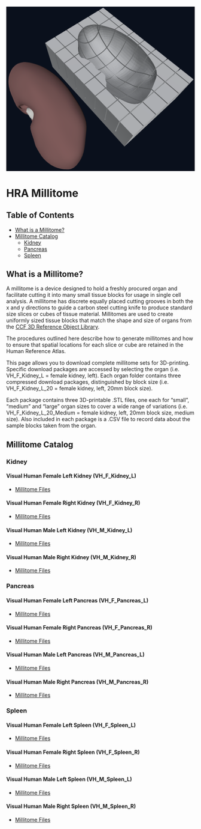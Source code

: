 ![Millitome Example](img/millitome.png)
# HRA Millitome

## Table of Contents

- [What is a Millitome?](#what-is-a-millitome)
- [Millitome Catalog](#millitome-catalog)
  - [Kidney](#kidney)
  - [Pancreas](#pancreas)
  - [Spleen](#spleen)

## What is a Millitome?

A millitome is a device designed to hold a freshly procured organ and facilitate cutting it into many small tissue blocks for usage in single cell analysis. A millitome has discrete equally placed cutting grooves in both the x and y directions to guide a carbon steel cutting knife to produce standard size slices or cubes of tissue material. Millitomes are used to create uniformly sized tissue blocks that match the shape and size of organs from the [CCF 3D Reference Object Library](https://hubmapconsortium.github.io/ccf/pages/ccf-3d-reference-library.html).


The procedures outlined here describe how to generate millitomes and how to ensure that spatial locations for each
slice or cube are retained in the Human Reference Atlas.

This page allows you to download complete millitome sets for 3D-printing.
Specific download packages are accessed by selecting the organ (i.e. VH_F_Kidney_L = female kidney, left).
Each organ folder contains three compressed download packages, distinguished by block size (i.e. VH_F_Kidney_L_20
= female kidney, left, 20mm block size).

Each package contains three 3D-printable .STL files, one each for “small”, “medium” and “large” organ sizes to
cover a wide range of variations (i.e. VH_F_Kidney_L_20_Medium = female kidney, left, 20mm block size, medium size).
Also included in each package is a .CSV file to record data about the sample blocks taken from the organ.

## Millitome Catalog

### Kidney

#### Visual Human Female Left Kidney (VH_F_Kidney_L)

* [Millitome Files](https://github.com/hubmapconsortium/hra-millitome/tree/main/millitomes/VH_F_Kidney_L/)

#### Visual Human Female Right Kidney (VH_F_Kidney_R)

* [Millitome Files](https://github.com/hubmapconsortium/hra-millitome/tree/main/millitomes/VH_F_Kidney_R/)

#### Visual Human Male Left Kidney (VH_M_Kidney_L)

* [Millitome Files](https://github.com/hubmapconsortium/hra-millitome/tree/main/millitomes/VH_M_Kidney_L/)

#### Visual Human Male Right Kidney (VH_M_Kidney_R)

* [Millitome Files](https://github.com/hubmapconsortium/hra-millitome/tree/main/millitomes/VH_M_Kidney_R/)

### Pancreas

#### Visual Human Female Left Pancreas (VH_F_Pancreas_L)

* [Millitome Files](https://github.com/hubmapconsortium/hra-millitome/tree/main/millitomes/VH_F_Pancreas_L/)

#### Visual Human Female Right Pancreas (VH_F_Pancreas_R)

* [Millitome Files](https://github.com/hubmapconsortium/hra-millitome/tree/main/millitomes/VH_F_Pancreas_R/)

#### Visual Human Male Left Pancreas (VH_M_Pancreas_L)

* [Millitome Files](https://github.com/hubmapconsortium/hra-millitome/tree/main/millitomes/VH_M_Pancreas_L)

#### Visual Human Male Right Pancreas (VH_M_Pancreas_R)

* [Millitome Files](https://github.com/hubmapconsortium/hra-millitome/tree/main/millitomes/VH_M_Pancreas_R)

### Spleen

#### Visual Human Female Left Spleen (VH_F_Spleen_L)

* [Millitome Files](https://github.com/hubmapconsortium/hra-millitome/tree/main/millitomes/VH_F_Spleen_L)

#### Visual Human Female Right Spleen (VH_F_Spleen_R)

* [Millitome Files](https://github.com/hubmapconsortium/hra-millitome/tree/main/millitomes/VH_F_Spleen_R)

#### Visual Human Male Left Spleen (VH_M_Spleen_L)

* [Millitome Files](https://github.com/hubmapconsortium/hra-millitome/tree/main/millitomes/VH_M_Spleen_L)

#### Visual Human Male Right Spleen (VH_M_Spleen_R)

* [Millitome Files](https://github.com/hubmapconsortium/hra-millitome/tree/main/millitomes/VH_M_Spleen_R)
